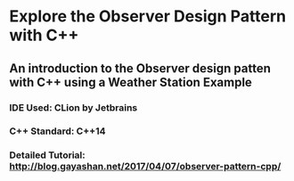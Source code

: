 # Explore the Observer Design Pattern with C++
## An introduction to the Observer design patten with C++ using a Weather Station Example

### IDE Used: CLion by Jetbrains
### C++ Standard: C++14
### Detailed Tutorial: http://blog.gayashan.net/2017/04/07/observer-pattern-cpp/
